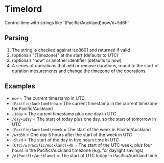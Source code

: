 # Timelord
Control time with strings like '(Pacific/Auckland)now/d+5d6h'

## Parsing
1. The string is checked against iso8601 and returned if valid
2. (optional) "(Timezone)" at the start (defaults to UTC)
3. (optional) "now" or another identifier (defaults to now)
4. A series of operations that add or remove durations, round to the start of duration mesurements and change the timezone of the operations.

## Examples
- `now` = The current timestamp in UTC
- `(Pacific/Auckland)now` = The current timestamp in the current timezone for Pacific/Auckland
- `+1day` = The current timestamp plus one day in UTC
- `/day+1day` = The start of today plus one day, so the start of tomorrow in UTC
- `(Pacific/Auckland)/week` = The start of the week in Pacific/Auckland
- `/w+d5h` = One day 5 hours after the start of the week in UTC
- `+5h/d` = The start of the day in five hours time in UTC
- `(UTC)/w(Pacific/Auckland)+4h` = The start of the UTC week, plus four hours in the Pacific/Auckland timezone (e.g. for daylight savings)
- `/d(Pacific/Auckland)` = The start of UTC today in Pacific/Auckland time